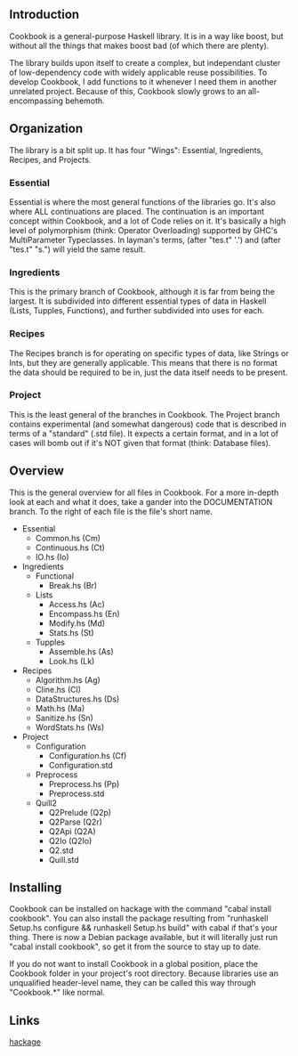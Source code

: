 Introduction
--------------
Cookbook is a general-purpose Haskell library. It is in a way like boost, but without all the things that makes boost bad (of which there are plenty).

The library builds upon itself to create a complex, but independant cluster of low-dependency code with widely applicable reuse possibilities. To develop Cookbook, I add functions to it whenever I need them in another unrelated project. Because of this, Cookbook slowly grows to an all-encompassing behemoth.

Organization
-------------
The library is a bit split up. It has four "Wings": Essential, Ingredients, Recipes, and Projects.

### Essential
Essential is where the most general functions of the libraries go. It's also where ALL continuations are placed. The continuation is an important concept within Cookbook, and a lot of Code relies on it. It's basically a high level of polymorphism (think: Operator Overloading) supported by GHC's MultiParameter Typeclasses. In layman's terms, (after "tes.t" '.') and (after "tes.t" "s.") will yield the same result.

### Ingredients
This is the primary branch of Cookbook, although it is far from being the largest. It is subdivided into different essential types of data in Haskell (Lists, Tupples, Functions), and further subdivided into uses for each.

### Recipes
The Recipes branch is for operating on specific types of data, like Strings or Ints, but they are generally applicable. This means that there is no format the data should be required to be in, just the data itself needs to be present.

### Project
This is the least general of the branches in Cookbook. The Project branch contains experimental (and somewhat dangerous) code that is described in terms of a "standard" (.std file). It expects a certain format, and in a lot of cases will bomb out if it's NOT given that format (think: Database files).

Overview
------------

This is the general overview for all files in Cookbook. For a more in-depth look at each and what it does, take a gander into the DOCUMENTATION branch. To the right of each file is the file's short name.

* Essential
  * Common.hs     (Cm)
  * Continuous.hs (Ct)
  * IO.hs         (Io)
* Ingredients
  * Functional
    * Break.hs (Br)
  * Lists
    * Access.hs    (Ac)
    * Encompass.hs (En)
    * Modify.hs    (Md)
    * Stats.hs     (St)
  * Tupples
    * Assemble.hs (As)
    * Look.hs     (Lk)
* Recipes
  * Algorithm.hs      (Ag)
  * Cline.hs          (Cl)
  * DataStructures.hs (Ds)
  * Math.hs           (Ma)
  * Sanitize.hs       (Sn)
  * WordStats.hs      (Ws)
* Project
  * Configuration
    * Configuration.hs (Cf)
    * Configuration.std
  * Preprocess
    * Preprocess.hs (Pp)
    * Preprocess.std
  * Quill2
      * Q2Prelude (Q2p)
      * Q2Parse   (Q2r)
      * Q2Api     (Q2A)
      * Q2Io      (Q2Io)
      * Q2.std
    * Quill.std
    
Installing
-------------
Cookbook can be installed on hackage with the command "cabal install cookbook". You can also install the package resulting from "runhaskell Setup.hs configure && runhaskell Setup.hs build" with cabal if that's your thing. There is now a Debian package available, but it will literally just run "cabal install cookbook", so get it from the source to stay up to date.

If you do not want to install Cookbook in a global position, place the Cookbook folder in your project's root directory. Because libraries use an unqualified header-level name, they can be called this way through "Cookbook.*" like normal.

Links
-------
[hackage](http://hackage.haskell.org/package/cookbook)
